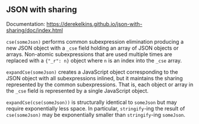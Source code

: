## JSON with sharing

Documentation: https://derekelkins.github.io/json-with-sharing/doc/index.html

`cse(someJson)` performs common subexpression elimination producing a new JSON object with a `_cse` field
holding an array of JSON objects or arrays. Non-atomic subexpressions that are used multiple times are replaced
with a `{"_r": n}` object where `n` is an index into the `_cse` array.

`expandCse(someJson)` creates a JavaScript object corresponding to the JSON object with all subexpressions
inlined, but it maintains the sharing represented by the common subexpressions. That is, each object or array
in the `_cse` field is represented by a single JavaScript object.

`expandCse(cse(someJson))` is structurally identical to `someJson` but may require exponentially
less space. In particular, `stringify`-ing the result of `cse(someJson)` may be exponentially smaller
than `stringify`-ing `someJson`.
